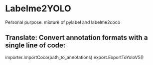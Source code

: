# Labelme2YOLO
Personal purpose. mixture of pylabel and labelme2coco

## Translate: Convert annotation formats with a single line of code:
importer.ImportCoco(path_to_annotations).export.ExportToYoloV5()
